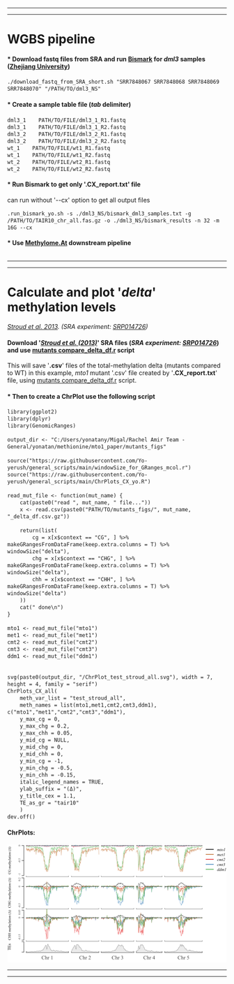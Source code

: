 -----------------------------------------------------------------
-----------------------------------------------------------------

# WGBS pipeline

#### * Download fastq files from SRA and run [Bismark](https://www.bioinformatics.babraham.ac.uk/projects/bismark/#:~:text=Bismark%20is%20a%20program%20to%20map%20bisulfite%20treated,the%20methylation%20levels%20of%20their%20samples%20straight%20away.) for *dml3* samples ([Zhejiang University](https://www.ncbi.nlm.nih.gov/sra/SRX4698864))
```
./download_fastq_from_SRA_short.sh "SRR7848067 SRR7848068 SRR7848069 SRR7848070" "/PATH/TO/dml3_NS"
```

#### * Create a sample table file (*tab* delimiter)
```
dml3_1    PATH/TO/FILE/dml3_1_R1.fastq
dml3_1    PATH/TO/FILE/dml3_1_R2.fastq
dml3_2    PATH/TO/FILE/dml3_2_R1.fastq
dml3_2    PATH/TO/FILE/dml3_2_R2.fastq
wt_1    PATH/TO/FILE/wt1_R1.fastq
wt_1    PATH/TO/FILE/wt1_R2.fastq
wt_2    PATH/TO/FILE/wt2_R1.fastq
wt_2    PATH/TO/FILE/wt2_R2.fastq
```
#### * Run Bismark to get only '**.CX_report.txt**' file
can run without '--cx' option to get all output files
```
.run_bismark_yo.sh -s ./dml3_NS/bismark_dml3_samples.txt -g /PATH/TO/TAIR10_chr_all.fas.gz -o ./dml3_NS/bismark_results -n 32 -m 16G --cx
```

#### * Use [Methylome.At](https://github.com/Yo-yerush/Methylome.At) downstream pipeline
```

```

-----------------------------------------------------------------
-----------------------------------------------------------------

# Calculate and plot '*delta*' methylation levels
*[Stroud et al. 2013](https://pubmed.ncbi.nlm.nih.gov/23313553/). (SRA experiment: [SRP014726](https://www.ncbi.nlm.nih.gov/Traces/study/?acc=SRP014726&o=biosample_s%3Aa%3Bacc_s%3Aa))*
#### Download '[*Stroud et al. (2013)*](https://pubmed.ncbi.nlm.nih.gov/23313553/)' SRA files  (*SRA experiment: [SRP014726](https://www.ncbi.nlm.nih.gov/Traces/study/?acc=SRP014726&o=biosample_s%3Aa%3Bacc_s%3Aa)*) and use [mutants compare_delta_df.r](https://github.com/Yo-yerush/general_scripts/blob/main/delta_df_from_wig_script.r) script
This will save '**.csv**' files of the total-methylation delta (mutants compared to WT)
in this example, *mto1* mutant '.csv' file created by '**.CX_report.txt**' file, using [mutants compare_delta_df.r](https://github.com/Yo-yerush/general_scripts/blob/main/delta_df_from_CX_report_script.r) script.

#### * Then to create a ChrPlot use the following script
```
library(ggplot2)
library(dplyr)
library(GenomicRanges)

output_dir <- "C:/Users/yonatany/Migal/Rachel Amir Team - General/yonatan/methionine/mto1_paper/mutants_figs"

source("https://raw.githubusercontent.com/Yo-yerush/general_scripts/main/windowSize_for_GRanges_mcol.r")
source("https://raw.githubusercontent.com/Yo-yerush/general_scripts/main/ChrPlots_CX_yo.R")

read_mut_file <- function(mut_name) {
    cat(paste0("read ", mut_name, " file..."))
    x <- read.csv(paste0("PATH/TO/mutants_figs/", mut_name, "_delta_df.csv.gz"))

    return(list(
        cg = x[x$context == "CG", ] %>% makeGRangesFromDataFrame(keep.extra.columns = T) %>% windowSize("delta"),
        chg = x[x$context == "CHG", ] %>% makeGRangesFromDataFrame(keep.extra.columns = T) %>% windowSize("delta"),
        chh = x[x$context == "CHH", ] %>% makeGRangesFromDataFrame(keep.extra.columns = T) %>% windowSize("delta")
    ))
    cat(" done\n")
}

mto1 <- read_mut_file("mto1")
met1 <- read_mut_file("met1")
cmt2 <- read_mut_file("cmt2")
cmt3 <- read_mut_file("cmt3")
ddm1 <- read_mut_file("ddm1")


svg(paste0(output_dir, "/ChrPlot_test_stroud_all.svg"), width = 7, height = 4, family = "serif")
ChrPlots_CX_all(
    meth_var_list = "test_stroud_all",
    meth_names = list(mto1,met1,cmt2,cmt3,ddm1), c("mto1","met1","cmt2","cmt3","ddm1"),
    y_max_cg = 0,
    y_max_chg = 0.2,
    y_max_chh = 0.05,
    y_mid_cg = NULL,
    y_mid_chg = 0,
    y_mid_chh = 0,
    y_min_cg = -1,
    y_min_chg = -0.5,
    y_min_chh = -0.15,
    italic_legend_names = TRUE,
    ylab_suffix = "(Δ)",
    y_title_cex = 1.1,
    TE_as_gr = "tair10"
    )
dev.off()
```
#### ChrPlots:
![fig](https://github.com/Yo-yerush/general_scripts/blob/main/ChrPlot_test_stroud_all.svg)

-----------------------------------------------------------------
-----------------------------------------------------------------

